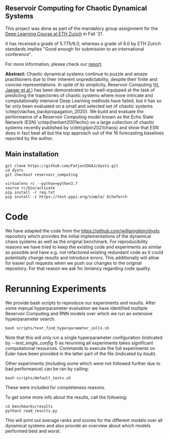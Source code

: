 ## Reservoir Computing for Chaotic Dynamical Systems

This project was done as part of the mandatory group assignment for the [Deep Learning Course at ETH Zurich](http://da.inf.ethz.ch/teaching/2021/DeepLearning/) in Fall '21. 

It has received a grade of 5.775/6.0, whereas a grade of 6.0 by ETH Zurich standards implies "Good enough for submission to an international conference".

For more information, please check our [report](report.pdf).

__Abstract:__ Chaotic dynamical systems continue to puzzle and amaze practitioners due to their inherent unpredictability, despite their finite and concise representations. In spite of its simplicity, Reservoir Computing ([H. Jaeger et al.](https://www.researchgate.net/publication/215385037_The_echo_state_approach_to_analysing_and_training_recurrent_neural_networks-with_an_erratum_note')) has been demonstrated to be well-equipped at the task of predicting the trajectories of chaotic systems where more intricate and computationally intensive Deep Learning methods have failed, but it has so far only been evaluated on a small and selected set of chaotic systems \citep{vlachas_backpropagation_2020}. We build and evaluate the performance of a Reservoir Computing model known as the Echo State Network (ESN) \citep{herbert2001echo} on a large collection of chaotic systems recently published by \citet{gilpin2021chaos} and show that ESN does in fact beat all but the top approach out of the 16 forecasting baselines reported by the author.



## Main installation
    git clone https://github.com/FatjonZOGAJ/dysts.git
    cd dysts
    git checkout reservoir_computing

    virtualenv rc --python=python3.7
    source rc/bin/activate
    pip install -r req.txt
    pip install -i https://test.pypi.org/simple/ EchoTorch

# Code
We have adapted the code from the https://github.com/williamgilpin/dysts repository which provides the initial implementations of the dynamical chaos systems as well as the original benchmark. 
For reproducibility reasons we have tried to keep the existing code and experiments as similar as possible and have e.g. *not* refactored existing redundant code as it could potentially  change results and introduce errors.
This additionally will allow for easier pull requests when we push our changes to the original repository. For that reason we ask for leniency regarding code quality.

# Rerunning Experiments

We provide bash scripts to reproduce our experiments and results.
After some manual hyperparameter evaluation we have identified multiple Reservoir Computing and RNN models over which we run an extensive hyperparameter search.

    bash scripts/test_find_hyperparameter_cells.sh

Note that this will only run a single hyperparameter configuration (indicated by _--test_single_config 1_) as rerunning all experiments takes significant computational resources.
Commands to execute the full experiments on Euler have been provided in the latter part of the file (indicated by _bsub_).

Other experiments (including some which were not followed further due to bad performance) can be ran by calling:

    bash scripts/default_tests.sh

These were included for completeness reasons.

To get some more info about the results, call the following:
    
    cd benchmarks/results
    python3 read_results.py

This will print out average ranks and scores for the different models over all dynamical systems and also provide an overview about which models performed best and worst.
